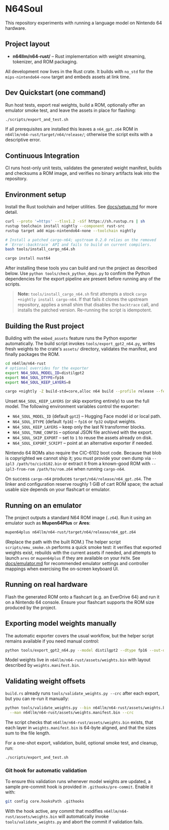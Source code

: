 # N64Soul

This repository experiments with running a language model on Nintendo 64 hardware.

## Project layout

- **n64llm/n64-rust/** – Rust implementation with weight streaming, tokenizer, and ROM packaging.

All development now lives in the Rust crate. It builds with `no_std` for the
`mips-nintendo64-none` target and embeds assets at link time.

## Dev Quickstart (one command)
Run host tests, export real weights, build a ROM, optionally offer an emulator
smoke test, and leave the assets in place for flashing:

```bash
./scripts/export_and_test.sh
```

If all prerequisites are installed this leaves a `n64_gpt.z64` ROM in
`n64llm/n64-rust/target/n64/release/`; otherwise the script exits with a
descriptive error.

## Continuous Integration

CI runs host-only unit tests, validates the generated weight manifest, builds and
checksums a ROM image, and verifies no binary artifacts leak into the
repository.

## Environment setup

Install the Rust toolchain and helper utilities. See
[docs/setup.md](docs/setup.md) for more detail.

```bash
curl --proto '=https' --tlsv1.2 -sSf https://sh.rustup.rs | sh
rustup toolchain install nightly --component rust-src
rustup target add mips-nintendo64-none --toolchain nightly

# Install a patched cargo-n64; upstream 0.2.0 relies on the removed
# `Error::backtrace` API and fails to build on current compilers.
bash tools/install_cargo_n64.sh

cargo install nust64
```

After installing these tools you can build and run the project as described
below. Use `python tools/check_python_deps.py` to confirm the Python
dependencies for the export pipeline are present before running any of the
scripts.

> **Note:** `tools/install_cargo_n64.sh` first attempts a stock `cargo +nightly
> install cargo-n64`. If that fails it clones the upstream repository, applies a
> small shim that disables the `backtrace` call, and installs the patched
> version. Re-running the script is idempotent.

## Building the Rust project

Building with the `embed_assets` feature runs the Python exporter automatically.
The build script invokes `tools/export_gpt2_n64.py`, writes fresh weights to the
crate's `assets/` directory, validates the manifest, and finally packages the
ROM.

```bash
cd n64llm/n64-rust
# optional overrides for the exporter
export N64_SOUL_MODEL_ID=distilgpt2
export N64_SOUL_DTYPE=fp16
export N64_SOUL_KEEP_LAYERS=8

cargo +nightly -Z build-std=core,alloc n64 build --profile release --features embed_assets
```

Unset `N64_SOUL_KEEP_LAYERS` (or skip exporting entirely) to use the full model.
The following environment variables control the exporter:

- `N64_SOUL_MODEL_ID` (default `gpt2`) – Hugging Face model id or local path.
- `N64_SOUL_DTYPE` (default `fp16`) – `fp16` or `fp32` output weights.
- `N64_SOUL_KEEP_LAYERS` – keep only the last N transformer blocks.
- `N64_SOUL_TUNE_CONFIG` – optional JSON file archived with the export.
- `N64_SOUL_SKIP_EXPORT` – set to `1` to reuse the assets already on disk.
- `N64_SOUL_EXPORT_SCRIPT` – point at an alternative exporter if needed.

Nintendo 64 ROMs also require the CIC-6102 boot code. Because that blob is
copyrighted we cannot ship it; you must provide your own dump via
`--ipl3 /path/to/cic6102.bin` or extract it from a known-good ROM with
`--ipl3-from-rom /path/to/rom.z64` when running `cargo-n64`.

On success `cargo-n64` produces `target/n64/release/n64_gpt.z64`. The linker and
configuration reserve roughly 1&nbsp;GiB of cart ROM space; the actual usable size
depends on your flashcart or emulator.

## Running on an emulator

The project outputs a standard N64 ROM image (`.z64`). Run it using an emulator
such as **Mupen64Plus** or **Ares**:

```bash
mupen64plus n64llm/n64-rust/target/n64/release/n64_gpt.z64
```

(Replace the path with the built ROM.) The helper script `scripts/emu_smoke.sh`
performs a quick smoke test: it verifies that exported weights exist, rebuilds
with the current assets if needed, and attempts to launch `ares` or
`mupen64plus` if they are available on your `PATH`. See
[docs/emulator.md](docs/emulator.md) for recommended emulator settings and
controller mappings when exercising the on-screen keyboard UI.

## Running on real hardware

Flash the generated ROM onto a flashcart (e.g. an EverDrive&nbsp;64) and run it on a
Nintendo&nbsp;64 console. Ensure your flashcart supports the ROM size produced by
the project.

## Exporting model weights manually

The automatic exporter covers the usual workflow, but the helper script remains
available if you need manual control:

```bash
python tools/export_gpt2_n64.py --model distilgpt2 --dtype fp16 --out-dir n64llm/n64-rust/assets
```

Model weights live in `n64llm/n64-rust/assets/weights.bin` with layout described
by `weights.manifest.bin`.

## Validating weight offsets

`build.rs` already runs `tools/validate_weights.py --crc` after each export, but
you can re-run it manually:

```bash
python tools/validate_weights.py --bin n64llm/n64-rust/assets/weights.bin \
  --man n64llm/n64-rust/assets/weights.manifest.bin --crc
```

The script checks that `n64llm/n64-rust/assets/weights.bin` exists, that each
layer in `weights.manifest.bin` is 64-byte aligned, and that the sizes sum to the
file length.

For a one-shot export, validation, build, optional smoke test, and cleanup, run:

```bash
./scripts/export_and_test.sh
```

### Git hook for automatic validation

To ensure this validation runs whenever model weights are updated, a sample
pre-commit hook is provided in `.githooks/pre-commit`. Enable it with:

```bash
git config core.hooksPath .githooks
```

With the hook active, any commit that modifies
`n64llm/n64-rust/assets/weights.bin` will automatically invoke
`tools/validate_weights.py` and abort the commit if validation fails.
